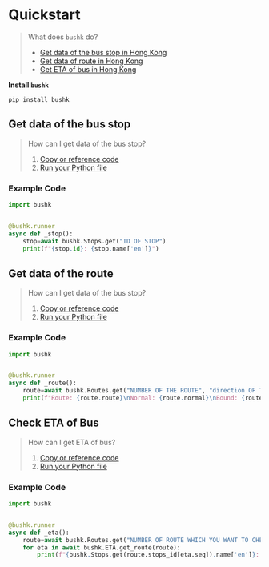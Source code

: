 # Quickstart

> What does `bushk` do?
> - [Get data of the bus stop in Hong Kong](#get-data-of-the-bus-stop)
> - [Get data of route in Hong Kong](#get-data-of-the-route)
> - [Get ETA of bus in Hong Kong](#check-eta-of-bus)

**Install `bushk`**
```shell
pip install bushk
```

## Get data of the bus stop

> How can I get data of the bus stop?
> 1. [Copy or reference code](#example-code)
> 2. [Run your Python file](#get-data-of-the-bus-stop)

### Example Code
```py
import bushk


@bushk.runner
async def _stop():
	stop=await bushk.Stops.get("ID OF STOP")
	print(f"{stop.id}: {stop.name['en']}")
```

## Get data of the route

> How can I get data of the bus stop?
> 1. [Copy or reference code](#example-code-1)
> 2. [Run your Python file](#get-stop-of-bus)

### Example Code
```py
import bushk


@bushk.runner
async def _route():
	route=await bushk.Routes.get("NUMBER OF THE ROUTE", "direction OF THE ROUTE(O, I, OUTBOUND, INBOUND, OB OR IB)(OPTIONAL)", "SERVICE TYPE OF THE ROUTE(1 OR 2)(OPTIONAL)")
	print(f"Route: {route.route}\nNormal: {route.normal}\nBound: {route.bound}")
```

## Check ETA of Bus

> How can I get ETA of bus?
> 1. [Copy or reference code](#example-code-2)
> 2. [Run your Python file](#check-eta-of-bus)

### Example Code
```py
import bushk


@bushk.runner
async def _eta():
	route=await bushk.Routes.get("NUMBER OF ROUTE WHICH YOU WANT TO CHECK THE ETA OF THE BUS")
	for eta in await bushk.ETA.get_route(route):
		print(f"{bushk.Stops.get(route.stops_id[eta.seq]).name['en']}: {eta.arrive_at}({eta.rmk})")
```